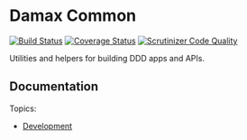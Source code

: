 # Damax Common

[![Build Status](https://travis-ci.org/lakiboy/damax-common.svg?branch=master)](https://travis-ci.org/lakiboy/damax-common) [![Coverage Status](https://coveralls.io/repos/lakiboy/damax-common/badge.svg?branch=master&service=github)](https://coveralls.io/github/lakiboy/damax-common?branch=master) [![Scrutinizer Code Quality](https://scrutinizer-ci.com/g/lakiboy/damax-common/badges/quality-score.png?b=master)](https://scrutinizer-ci.com/g/lakiboy/damax-common/?branch=master)

Utilities and helpers for building DDD apps and APIs.

## Documentation

Topics:

- [Development](doc/development.md)
